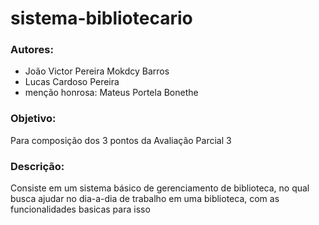 # sistema-bibliotecario

### Autores:
* João Victor Pereira Mokdcy Barros
* Lucas Cardoso Pereira
*  menção honrosa: Mateus Portela Bonethe
         
### Objetivo:

Para composição dos 3 pontos da Avaliação Parcial 3

### Descrição:
 Consiste em um sistema básico de gerenciamento de biblioteca, no qual busca ajudar no dia-a-dia de trabalho em uma biblioteca, com as funcionalidades basicas para isso
